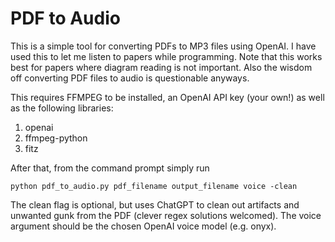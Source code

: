 # PDF to Audio

This is a simple tool for converting PDFs to MP3 files using OpenAI. I have used this to let me listen to papers while programming. Note that this works best for papers where diagram reading is not important. Also the wisdom off converting PDF files to audio is questionable anyways.

This requires FFMPEG to be installed, an OpenAI API key (your own!) as well as the following libraries:

1. openai
2. ffmpeg-python
3. fitz

After that, from the command prompt simply run

    python pdf_to_audio.py pdf_filename output_filename voice -clean

The clean flag is optional, but uses ChatGPT to clean out artifacts and unwanted gunk from the PDF (clever regex solutions welcomed). The voice argument should be the chosen OpenAI voice model (e.g. onyx).
